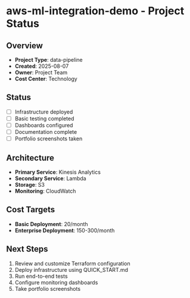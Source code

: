 # aws-ml-integration-demo - Project Status

## Overview
- **Project Type**: data-pipeline
- **Created**: 2025-08-07
- **Owner**: Project Team
- **Cost Center**: Technology

## Status
- [ ] Infrastructure deployed
- [ ] Basic testing completed
- [ ] Dashboards configured
- [ ] Documentation complete
- [ ] Portfolio screenshots taken

## Architecture
- **Primary Service**: Kinesis Analytics
- **Secondary Service**: Lambda
- **Storage**: S3
- **Monitoring**: CloudWatch

## Cost Targets
- **Basic Deployment**: 20/month
- **Enterprise Deployment**: 150-300/month

## Next Steps
1. Review and customize Terraform configuration
2. Deploy infrastructure using QUICK_START.md
3. Run end-to-end tests
4. Configure monitoring dashboards
5. Take portfolio screenshots
